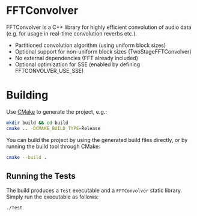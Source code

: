 FFTConvolver
============

FFTConvolver is a C++ library for highly efficient convolution of
audio data (e.g. for usage in real-time convolution reverbs etc.).

- Partitioned convolution algorithm (using uniform block sizes)
- Optional support for non-uniform block sizes (TwoStageFFTConvolver)
- No external dependencies (FFT already included)
- Optional optimization for SSE (enabled by defining FFTCONVOLVER_USE_SSE)

# Building

Use [CMake](https://cmake.org) to generate the project, e.g.:

```sh
mkdir build && cd build
cmake .. -DCMAKE_BUILD_TYPE=Release
```

You can build the project by using the generated build files directly, or by
running the build tool through CMake:

```sh
cmake --build .
```

## Running the Tests

The build produces a `Test` executable and a `FFTConvolver` static library.
Simply run the executable as follows:

```sh
./Test
```
